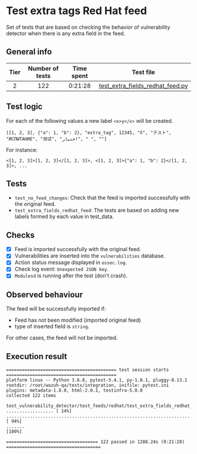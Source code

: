 # Test extra tags Red Hat feed

Set of tests that are based on checking the behavior of vulnerability detector when there is any extra field in the feed.

## General info

|Tier | Number of tests | Time spent| Test file |
|:--:|:--:|:--:|:--:|
| 2 | 122 | 0:21:28 | [test_extra_fields_redhat_feed.py](../../../test_feeds/redhat/test_extra_fields_redhat_feed.py)|

## Test logic

For each of the following values a new label `<x>y</x>` will be created.

```
[[1, 2, 3], {"a": 1, "b": 2}, "extra_tag", 12345, "ñ", "テスト", "ИСПЫТАНИЕ", "测试", "اختبار", " ", ""]
```

For instance:

```
<[1, 2, 3]>[1, 2, 3]</[1, 2, 3]>, <[1, 2, 3]>{"a": 1, "b": 2}</[1, 2, 3]>, ...
```

## Tests

- `test_no_feed_changes`: Check that the feed is imported successfully with the original feed.
- `test_extra_fields_redhat_feed`: The tests are based on adding new labels formed by each value in test_data.

## Checks

- [x] Feed is imported successfully with the original feed.
- [x] Vulnerabilities are inserted into the `vulnerabilities` database.
- [x] Action status message displayed in `ossec.log`.
- [x] Check log event: `Unexpected JSON key`.
- [x] `Modulesd` is running after the test (don't crash).

## Observed behaviour

The feed will be successfully imported if:

- Feed has not been modified (imported original feed)
- type of inserted field is `string`.

For other cases, the feed will not be imported.

## Execution result

```
========================================== test session starts ==========================================
platform linux -- Python 3.6.8, pytest-5.4.1, py-1.8.1, pluggy-0.13.1
rootdir: /root/wazuh-qa/tests/integration, inifile: pytest.ini
plugins: metadata-1.8.0, html-2.0.1, testinfra-5.0.0
collected 122 items

test_vulnerability_detector/test_feeds/redhat/test_extra_fields_redhat_feed.py .................. [ 14%]
................................................................................................. [ 94%]
.......                                                                                           [100%]

=================================== 122 passed in 1288.24s (0:21:28) ====================================
```
